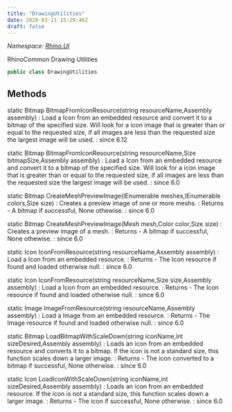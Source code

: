 ```yaml
---
title: "DrawingUtilities"
date: 2020-03-11 15:29:46Z
draft: false
---
```


*Namespace: [Rhino.UI](../)*

RhinoCommon Drawing Utilities
```cs
public class DrawingUtilities
```
## Methods

static Bitmap BitmapFromIconResource(string resourceName,Assembly assembly)
: Load a Icon from an embedded resource and convert it to a bitmap of the
     specified size.  Will look for a icon image that is greater than or
     equal to the requested size, if all images are less than the requested
     size the largest image will be used.
: since 6.12

static Bitmap BitmapFromIconResource(string resourceName,Size bitmapSize,Assembly assembly)
: Load a Icon from an embedded resource and convert it to a bitmap of the
     specified size.  Will look for a icon image that is greater than or
     equal to the requested size, if all images are less than the requested
     size the largest image will be used.
: since 6.0

static Bitmap CreateMeshPreviewImage(IEnumerable<Mesh> meshes,IEnumerable<Color> colors,Size size)
: Creates a preview image of one or more meshs.
: Returns - A bitmap if successful, None othewise.
: since 6.0

static Bitmap CreateMeshPreviewImage(Mesh mesh,Color color,Size size)
: Creates a preview image of a mesh.
: Returns - A bitmap if successful, None othewise.
: since 6.0

static Icon IconFromResource(string resourceName,Assembly assembly)
: Load a Icon from an embedded resource.
: Returns - The Icon resource if found and loaded otherwise null.
: since 6.0

static Icon IconFromResource(string resourceName,Size size,Assembly assembly)
: Load a Icon from an embedded resource.
: Returns - The Icon resource if found and loaded otherwise null.
: since 6.0

static Image ImageFromResource(string resourceName,Assembly assembly)
: Load a Image from an embedded resource.
: Returns - The Image resource if found and loaded otherwise null.
: since 6.0

static Bitmap LoadBitmapWithScaleDown(string iconName,int sizeDesired,Assembly assembly)
: Loads an icon from an embedded resource and converts it to a bitmap.
     If the icon is not a standard size, this function scales down a larger
     image.
: Returns - The icon converted to a bitmap if successful, None otherwise.
: since 6.0

static Icon LoadIconWithScaleDown(string iconName,int sizeDesired,Assembly assembly)
: Loads an icon from an embedded resource.
     If the icon is not a standard size, this function scales down a larger
     image.
: Returns - The icon if successful, None otherwise.
: since 6.0
